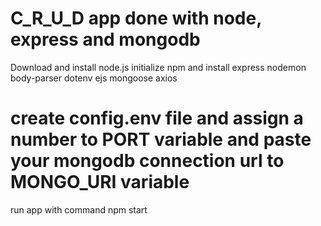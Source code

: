 # C_R_U_D app done with node, express and mongodb 
Download and install node.js
initialize npm and install express nodemon body-parser dotenv ejs mongoose axios
# create config.env file and assign a number to PORT variable and paste your mongodb connection url to MONGO_URI variable
run app with command npm start

